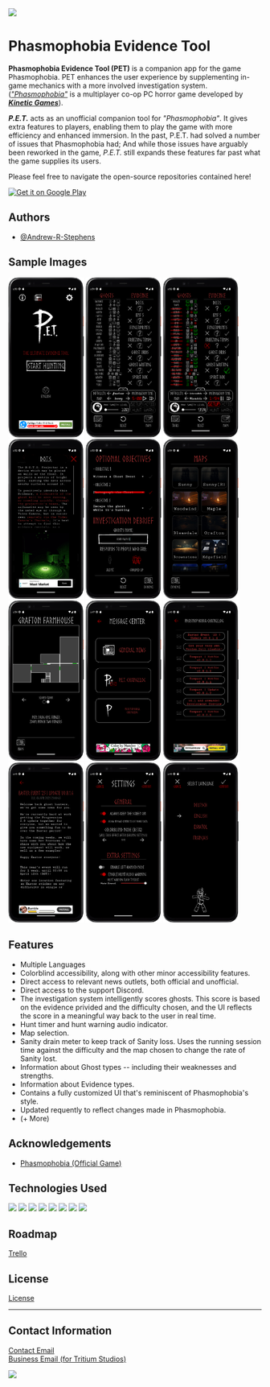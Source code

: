 
<img height="100" src="https://lh3.googleusercontent.com/PMa9Mqag_nOUFZbDqKXRrKFdp9edQS2CD0F4nzv5SDuFq_GzlzXS41YgV5MunlYiiZ0m"/>

# Phasmophobia Evidence Tool

<b>Phasmophobia Evidence Tool (PET)</b> is a companion app for the game Phasmophobia. PET enhances the user experience by supplementing in-game mechanics with a more involved investigation system. 
([<em>"Phasmophobia"</em>](https://store.steampowered.com/app/739630/Phasmophobia/) is a multiplayer co-op PC horror game developed by [<b><em>Kinetic Games</em></b>](https://kineticgames.co.uk/)).

<em><b>P.E.T.</b></em> acts as an unofficial companion tool for <em>"Phasmophobia"</em>. It gives extra features to players, enabling them to play the game with more efficiency and enhanced immersion. In the past, P.E.T. had solved a number of issues that Phasmophobia had; And while those issues have arguably been reworked in the game, <em>P.E.T.</em> still expands these features far past what the game supplies its users.

Please feel free to navigate the open-source repositories contained here!


  <a href='https://play.google.com/store/apps/details?id=com.TritiumGaming.phasmophobiaevidencepicker&pcampaignid=pcampaignidMKT-Other-global-all-co-prtnr-py-PartBadge-Mar2515-1'><img width="150" alt='Get it on Google Play' src='https://play.google.com/intl/en_us/badges/static/images/badges/en_badge_web_generic.png'/></a>
</div>

## Authors
- [@Andrew-R-Stephens](https://github.com/Andrew-R-Stephens)

## Sample Images
<div>
  <img width="150" alt='' src='https://github.com/Andrew-R-Stephens/PET-Source/blob/master/repo-images/pet_title.png'/>
  <img width="150" alt='' src='https://github.com/Andrew-R-Stephens/PET-Source/blob/master/repo-images/pet_evidence1.png'/>
  <img width="150" alt='' src='https://github.com/Andrew-R-Stephens/PET-Source/blob/master/repo-images/pet_evidence2.png'/>
  <img width="150" alt='' src='https://github.com/Andrew-R-Stephens/PET-Source/blob/master/repo-images/pet_evidence_equipment.png'/>
  <img width="150" alt='' src='https://github.com/Andrew-R-Stephens/PET-Source/blob/master/repo-images/pet_tasks.png'/>
  <img width="150" alt='' src='https://github.com/Andrew-R-Stephens/PET-Source/blob/master/repo-images/pet_maps.png'/>
  <img width="150" alt='' src='https://github.com/Andrew-R-Stephens/PET-Source/blob/master/repo-images/pet_map.png'/>
  <img width="150" alt='' src='https://github.com/Andrew-R-Stephens/PET-Source/blob/master/repo-images/pet_msgcenter_inboxes.png'/>
  <img width="150" alt='' src='https://github.com/Andrew-R-Stephens/PET-Source/blob/master/repo-images/pet_msgcenter_inbox.png'/>
  <img width="150" alt='' src='https://github.com/Andrew-R-Stephens/PET-Source/blob/master/repo-images/pet_msgcenter.png'/>
  <img width="150" alt='' src='https://github.com/Andrew-R-Stephens/PET-Source/blob/master/repo-images/pet_settings.png'/>
  <img width="150" alt='' src='https://github.com/Andrew-R-Stephens/PET-Source/blob/master/repo-images/pet_languages.png'/>
</div>

## Features
- Multiple Languages
- Colorblind accessibility, along with other minor accessibility features.
- Direct access to relevant news outlets, both official and unofficial.
- Direct access to the support Discord.
- The investigation system intelligently scores ghosts. This score is based on the evidence privided and the difficulty chosen, and the UI reflects the score in a meaningful way back to the user in real time.
- Hunt timer and hunt warning audio indicator.
- Map selection.
- Sanity drain meter to keep track of Sanity loss. Uses the running session time against the difficulty and the map chosen to change the rate of Sanity lost.
- Information about Ghost types -- including their weaknesses and strengths.
- Information about Evidence types.
- Contains a fully customized UI that's reminiscent of Phasmophobia's style.
- Updated requently to reflect changes made in Phasmophobia.
- (+ More)

## Acknowledgements
 - [Phasmophobia (Official Game)](https://store.steampowered.com/app/739630/Phasmophobia/)

## Technologies Used
<div style="display:float">
  <img src="https://img.shields.io/badge/-Java-F80000?logo=oracle&logoColor=white&style=bold"/>
  <img src="https://img.shields.io/badge/-Android%20Studio-3DDC84?logo=androidstudio&logoColor=black&style=bold"/>
  <img src="https://img.shields.io/badge/-Google%20Play-E37400?logo=googleplay&logoColor=white&style=bold"/>
  <img src="https://img.shields.io/badge/-Google%20Analytics-E37400?logo=googleanalytics&logoColor=white&style=bold"/>
  <img src="https://img.shields.io/badge/-Google%20Firebase-FFCA28?logo=googlefirebase&logoColor=white&style=bold"/>
  <img src="https://img.shields.io/badge/-Google%20Admob-EA4335?logo=googleadmob&logoColor=white&style=bold"/>
  <img src="https://img.shields.io/badge/-Gradle-02303A?logo=gradle&logoColor=white&style=bold"/>
  <img src="https://img.shields.io/badge/-XML-333333?logo=xml&logoColor=white&style=bold"/>
</div>

## Roadmap
[Trello](https://trello.com/b/E124v6Pt/phasmophobia-evidence-tool-pet)

## License
[License](https://github.com/TritiumGaming/Phasmophobia-Evidence-Picker-Privacy-Policy/blob/main/Privacy%20Policy)

<hr/>

## Contact Information
[Contact Email](mailto:stephensandrewryan@@gmail.com?subject=Github%20Personal%20Inquiry) <br/>
[Business Email (for Tritium Studios)](mailto:TritiumGamingStudios@gmail.com?subject=Github%20Business%20Inquiry)

<img style="width:100vw;" src="https://media.giphy.com/media/METv4JhJVasfcYTAk5/giphy.gif"/>
<div style="display:float">
